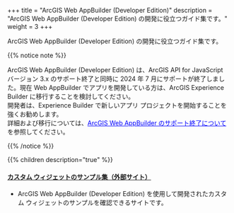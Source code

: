 +++
title = "ArcGIS Web AppBuilder (Developer Edition)"
description = "ArcGIS Web AppBuilder (Developer Edition) の開発に役立つガイド集です。"
weight = 3
+++

ArcGIS Web AppBuilder (Developer Edition) の開発に役立つガイド集です。

{{% notice note %}}

<p>ArcGIS Web AppBuilder (Developer Edition) は、ArcGIS API for JavaScript バージョン 3.x のサポート終了と同時に 2024 年 7 月にサポートが終了しました。現在 Web AppBuilder でアプリを開発している方は、ArcGIS Experience Builder に移行することを検討してください。<br/>
開発者は、Experience Builder で新しいアプリ プロジェクトを開始することを強くお勧めします。<br/>詳細および移行については、<a href="https://blog.esrij.com/2023/03/17/post-48664/" style="color:#0000ff;" rel="noopener" target="_blank">ArcGIS Web AppBuilder のサポート終了について</a>を参照してください。</p>

{{% /notice %}}

{{% children description="true"   %}}

#### [カスタム ウィジェットのサンプル集（外部サイト）](https://web-appbuilder-widget-search.surge.sh)   
- ArcGIS Web AppBuilder (Developer Edition) を使用して開発されたカスタム ウィジェットのサンプルを確認できるサイトです。
